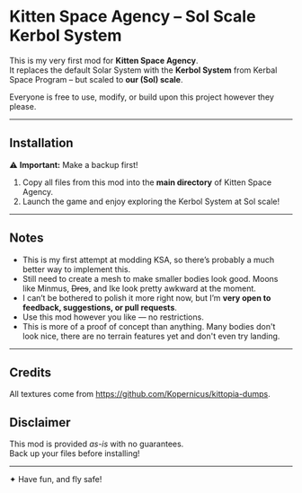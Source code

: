 # Kitten Space Agency – Sol Scale Kerbol System

This is my very first mod for **Kitten Space Agency**.  
It replaces the default Solar System with the **Kerbol System** from Kerbal Space Program – but scaled to **our (Sol) scale**.  

Everyone is free to use, modify, or build upon this project however they please.

---

## Installation

⚠️ **Important:** Make a backup first!

1. Copy all files from this mod into the **main directory** of Kitten Space Agency.
2. Launch the game and enjoy exploring the Kerbol System at Sol scale!

---

## Notes

- This is my first attempt at modding KSA, so there’s probably a much better way to implement this.
- Still need to create a mesh to make smaller bodies look good. Moons like Minmus, ~~Dres~~, and Ike look pretty awkward at the moment.
- I can’t be bothered to polish it more right now, but I’m **very open to feedback, suggestions, or pull requests**.  
- Use this mod however you like — no restrictions.  
- This is more of a proof of concept than anything. Many bodies don't look nice, there are no terrain features yet and don't even try landing.

---

## Credits

All textures come from https://github.com/Kopernicus/kittopia-dumps.

## Disclaimer

This mod is provided *as-is* with no guarantees.  
Back up your files before installing!  

---

✦ Have fun, and fly safe!
